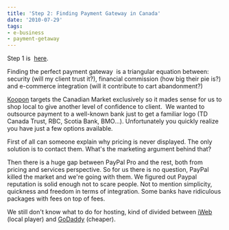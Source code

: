 ```yaml
---
title: 'Step 2: Finding Payment Gateway in Canada'
date: '2010-07-29'
tags:
- e-business
- payment-getaway
---
```


Step 1 is 
[here](http://stratmarkeco.com/blog/2010/07/step-1-finding-company-name-and-building-identity/).

Finding the perfect payment gateway  is a triangular equation between: security (will my client trust it?), financial commission (how big their pie is?) and e-commerce integration (will it contribute to cart abandonment?)

[Koopon](http://koopon.ca/) targets the Canadian Market exclusively so it mades sense for us to shop local to give another level of confidence to client.  We wanted to outsource payment to a well-known bank just to get a familiar logo (TD Canada Trust, RBC, Scotia Bank, BMO...). Unfortunately you quickly realize you have just a few options available.

First of all can someone explain why pricing is never displayed. The only solution is to contact them. What's the marketing argument behind that?

Then there is a huge gap between PayPal Pro and the rest, both from pricing and services perspective. So for us there is no question, PayPal killed the market and we're going with them. We figured out Paypal reputation is solid enough not to scare people. Not to mention simplicity, quickness and freedom in terms of integration. Some banks have ridiculous packages with fees on top of fees.

We still don't know what to do for hosting, kind of divided between 
[iWeb](http://www.iweb.com/) (local player) and 
[GoDaddy](http://www.godaddy.com/) (cheaper).
